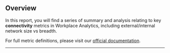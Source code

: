 ## Overview

In this report, you will find a series of summary and analysis relating to key **connectivity** metrics in Workplace Analytics, including external/internal network size vs breadth. 

For full metric definitions, please visit our [official documentation](https://docs.microsoft.com/en-us/workplace-analytics/use/metric-definitions).

---